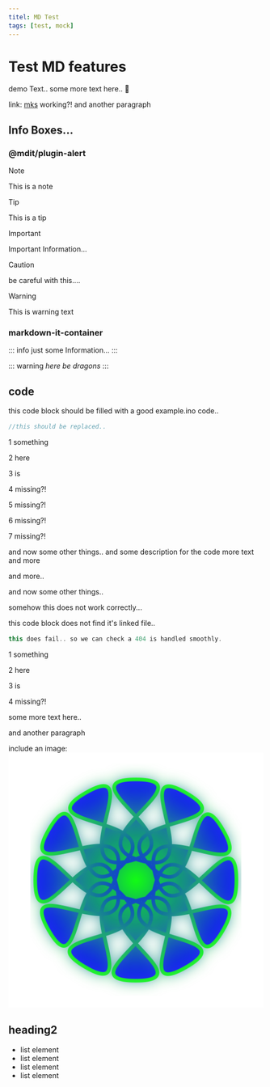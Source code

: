 ```yaml
---
titel: MD Test
tags: [test, mock]
---
```


# Test MD features

demo Text..
some more text here.. :tada:

link: [mks](https://makeyourschool.de/maker-ecke/material/) working?!
and another paragraph

## Info Boxes...

### @mdit/plugin-alert

> [!note]
> This is a note

> [!tip]
> This is a tip

> [!important]
> Important Information...

> [!caution]
> be careful with this....

> [!warning]
> This is warning text

### markdown-it-container

::: info
just some Information...
:::

::: warning
*here be dragons*
:::


## code
this code block should be filled with a good example.ino code..
```c++ :./example.ino
//this should be replaced..
```

1 something

2 here

3 is

4 missing?!


5 missing?!

6 missing?!

7 missing?!


and now some other things..
and some description for the code
more text
and more

and more..

and now some other things..

somehow this does not work correctly...

this code block does not find it's linked file..
```c++ :./does_not_exist.ino
this does fail.. so we can check a 404 is handled smoothly.
```

1 something

2 here

3 is

4 missing?!

some more text here..

and another paragraph


include an image:
![test](./test_image.png)

## heading2

-   list element
-   list element
-   list element
-   list element
